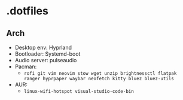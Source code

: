 # .dotfiles

## Arch
- Desktop env: Hyprland
- Bootloader: Systemd-boot
- Audio server: pulseaudio
- Pacman:
    - ```rofi git vim neovim stow wget unzip brightnessctl flatpak ranger hyprpaper waybar neofetch kitty bluez bluez-utils```
- AUR:
    - ```linux-wifi-hotspot visual-studio-code-bin```
